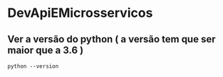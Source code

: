 # DevApiEMicrosservicos


## Ver a versão do python ( a versão tem que ser maior que a 3.6 ) 
    python --version

